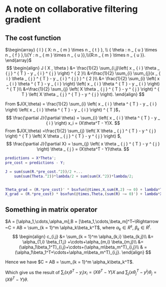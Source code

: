 # A note on collaborative filtering gradient

## The cost function

$\begin{array} { l } { X: n _ { m } \times n _ { t } }, \\ { \theta : n _ { u } \times n _ { f } },\\{Y : n _ { m } \times n _ { u }},\\{R:n _ { m } \times n _ { u }}. \end{array}$
$$
\begin{align}
J ( X , \theta ) &= \frac{1}{2} \sum_{i,j}\left( x _ { i } \theta _ { j } ^ { T } - y _ { i } ^ { j } \right) ^ { 2 }\\
&=\frac{1}{2} \sum_{i} \sum_{j}(x _ { i } \theta _ { j } ^ { T } - y _ { i } ^ { j } ) ^ { 2 }\\
&= \frac{1}{2} \sum_{i} \left( x _ { i } \theta ^ { T } - y _ { i } \right) \left( x _ { i } \theta ^ { T } - y _ { i } \right) ^ { T }\\
&=\frac{1}{2} \sum_{j} \left( X \theta _ { j } ^ { T } - y ^ { j } \right) ^ { T } \left( X \theta _ { j } ^ { T } - y ^ { j } \right).
\end{align}
$$


From $J(X,\theta) = \frac{1}{2} \sum_{i} \left( x _ { i } \theta ^ { T } - y _ { i } \right) \left( x _ { i } \theta ^ { T } - y _ { i } \right) ^ { T }$，
$$
\frac{\partial J}{\partial \theta} = \sum_{i} \left( x _ { i } \theta ^ { T } - y _ { i } \right)  x_i = (X\theta^T - Y)X.
$$
From $J(X,\theta) =\frac{1}{2} \sum_{j} \left( X \theta _ { j } ^ { T } - y ^ { j } \right) ^ { T } \left( X \theta _ { j } ^ { T } - y ^ { j } \right) ​$,
$$
\frac{\partial J}{\partial X} = \sum_{j} \left( x \theta _ { j } ^ { T } - y ^ { j } \right)   \theta _ { j } = (X\theta^T - Y)\theta.
$$

```matlab
predictions = X*Theta';
pre_cost = predictions - Y;

J = sum(sum(R.*pre_cost.^2))/2 +...
	sum(sum(Theta.^2))*lambda/2 + sum(sum(X.^2))*lambda/2;


Theta_grad = (R.*pre_cost)' * bsxfun(@times,X,sum(R,2) ~= 0) + lambda*Theta;
X_grad = (R.*pre_cost) * bsxfun(@times,Theta,(sum(R) ~= 0)') + lambda*X;
```



## Something in matrix operator

$A = [\alpha_1,\cdots,\alpha_m],B = [\beta_1,\cdots,\beta_m]^T~\Rightarrow ~C = AB = \sum_{k = 1}^m \alpha_k\beta_k^T$, where $\alpha_k \in R^{s},~\beta_k\in R^t$.
$$
\begin{align}
c_{i,j} &= \sum_{k = 1}^m \alpha_{k,i} \beta_{k,j}\\
&= \alpha_{1,i} \beta_{1,j} +\cdots+\alpha_{m,i} \beta_{m,j}\\
&= (\alpha_1\beta_1^T)_{i,j}+\cdots+(\alpha_m\beta_m^T)_{i,j}\\
& = (\alpha_1\beta_1^T+\cdots+\alpha_m\beta_m^T)_{i,j}.
\end{align}
$$


Hence we have $C = AB = \sum_{k = 1}^m \alpha_k\beta_k^T$.

Which give us the result of $\sum_{i} \left( x _ { i } \theta ^ { T } - y _ { i } \right) x_i = (X\theta^T - Y)X$ and $\sum_{j} \left( x \theta _ { j } ^ { T } - y ^ { j } \right)   \theta _ { j } = (X\theta^T - Y)\theta$.